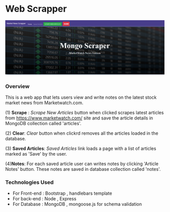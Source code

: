 # Web Scrapper
![](./public/assets/images/frontPage.PNG)

### Overview
This is a web app that lets users view and write notes on the latest stock market news from Marketwatch.com.

(1) __Scrape__ : _Scrape New Articles_ button when clicked scrapes latest articles from https://www.marketwatch.com/ site and save the article details in MongoDB collection called 'articles'.

(2) __Clear__: _Clear_ button when clickrd removes all the articles loaded in the database.

(3) __Saved Articles__: _Saved Articles_ link loads a page with a list of articles marked as 'Save' by the user. 

(4)__Notes__: For each saved article user can writes notes by clicking 'Article Notes' button. These notes are saved in database collection called 'notes'.

### Technologies Used
* For Front-end : Bootstrap , handlebars template 
* For back-end : Node , Express
* For Database : MongoDB , mongoose.js for schema validation

